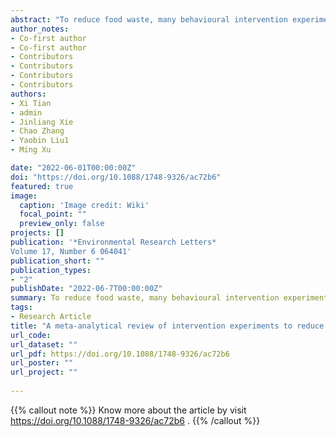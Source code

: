 ```yaml
---
abstract: "To reduce food waste, many behavioural intervention experiments have been conducted worldwide, but their effectiveness remains unclear. To assess their impacts, we present a meta-analysis based on 58 studies, selected after screening 1143 papers, which were conducted between 2011 and 2021 covering 26 533 participants. We confirm that behavioural interventions have a moderate effect ($z$ = 0.22) on food waste reduction, with education programs having the most significant impact and informational feedback having the least. We also show that interventions in elementary and middle school settings marginally improve the overall effect size (P < 0.1), and controlled experiments exhibit a higher effect size compared to pre-post experiments in education interventions (P < 0.05). Finally, we present a roadmap to guide future research in the next decade to further improve our understanding on the effects of behavioural interventions to reduce food waste."
author_notes:
- Co-first author 
- Co-first author 
- Contributors
- Contributors
- Contributors
- Contributors
authors:
- Xi Tian
- admin
- Jinliang Xie
- Chao Zhang
- Yaobin Liu1
- Ming Xu

date: "2022-06-01T00:00:00Z"
doi: "https://doi.org/10.1088/1748-9326/ac72b6"
featured: true
image:
  caption: 'Image credit: Wiki'
  focal_point: ""
  preview_only: false
projects: []
publication: '*Environmental Research Letters*
Volume 17, Number 6 064041'
publication_short: ""
publication_types:
- "2"
publishDate: "2022-06-7T00:00:00Z"
summary: To reduce food waste, many behavioural intervention experiments have been conducted worldwide, but their effectiveness remains unclear. To assess their impacts, we present a meta-analysis based on 58 studies, selected after screening 1143 papers"
tags:
- Research Article
title: "A meta-analytical review of intervention experiments to reduce food waste"
url_code: 
url_dataset: ""
url_pdf: https://doi.org/10.1088/1748-9326/ac72b6
url_poster: ""
url_project: ""
 
---
```


{{% callout note %}}
Know more about the article by visit https://doi.org/10.1088/1748-9326/ac72b6 .
{{% /callout %}}



